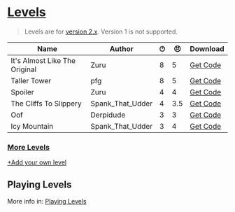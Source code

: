 # [Levels](https://pfgithub.github.io/goilevelmod/levels.html)

> Levels are for [version 2.x](https://github.com/pfgithub/goilevelmod/releases). Version 1 is not supported.

| Name                           | Author    | 🕐︎ | 😠︎ | Download                                        |
|--------------------------------|-----------|-----|-----|-------------------------------------------------|
| It's Almost Like The Original  | Zuru      | 8   | 5   | [Get Code](levels/itsAlmostLikeTheOriginal.txt) |
| Taller Tower                   | pfg       | 8   | 5   | [Get Code](levels/tallertower.txt)              |
| Spoiler                        | Zuru      | 4   | 4   | [Get Code](levels/spoiler.txt)                  |
| The Cliffs To Slippery  | Spank_That_Udder | 4   | 3.5 | [Get Code](levels/theCliffsToSlippery.txt)      |
| Oof                            | Derpidude | 3   | 3   | [Get Code](levels/oof.txt)                      |
| Icy Mountain            | Spank_That_Udder | 3   | 4   | [Get Code](levels/icyMountain.txt)              |

<!--
🕐︎ Where does your level end?
1 = Tutorial
2 = Chimney
3 = Furniture
4 = Orange
5 = Anvil
6 = Bucket
7 = Ice Mountain
8 = Space
-->

### [More Levels](https://docs.google.com/spreadsheets/d/1PiDh_Kk8_2RwIr03tHOT1qwdlY102GMFQ6_wALynjrA/edit?usp=sharing)

[+Add your own level](https://github.com/pfgithub/goilevelmod/blob/master/README.md#sharing-levels)

## Playing Levels

More info in: [Playing Levels](https://pfgithub.github.io/goilevelmod/index#playing-levels)
